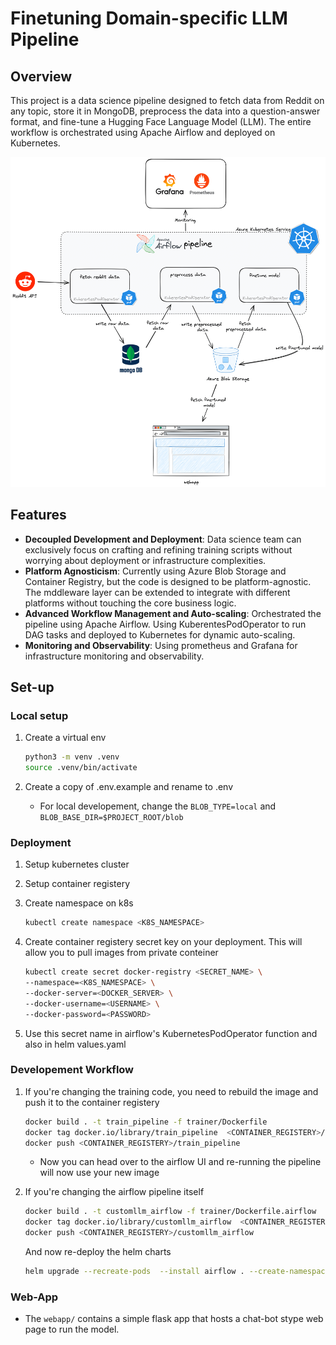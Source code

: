 # Finetuning Domain-specific LLM Pipeline

## Overview

This project is a data science pipeline designed to fetch data from Reddit on any topic, store it in MongoDB, preprocess the data into a question-answer format, and fine-tune a Hugging Face Language Model (LLM). The entire workflow is orchestrated using Apache Airflow and deployed on Kubernetes.

![image info](media/workflow-compress.png)

## Features

* **Decoupled Development and Deployment**: Data science team can exclusively focus on crafting and refining training scripts without worrying about deployment or infrastructure complexities.
* **Platform Agnosticism**: Currently using Azure Blob Storage and Container Registry, but the code is designed to be platform-agnostic. The mddleware layer can be extended to integrate with different platforms without touching the core business logic.
* **Advanced Workflow Management and Auto-scaling**: Orchestrated the pipeline using Apache Airflow. Using KuberentesPodOperator to run DAG tasks and deployed to Kubernetes for dynamic auto-scaling.
* **Monitoring and Observability**: Using prometheus and Grafana for infrastructure monitoring and observability.

## Set-up

### Local setup

1. Create a virtual env

   ```sh
   python3 -m venv .venv
   source .venv/bin/activate
   ```

2. Create a copy of .env.example and rename to .env
    * For local developement, change the `BLOB_TYPE=local` and `BLOB_BASE_DIR=$PROJECT_ROOT/blob`

### Deployment

1. Setup kubernetes cluster
2. Setup container registery
3. Create namespace on k8s

   ```sh
   kubectl create namespace <K8S_NAMESPACE>
   ```

4. Create container registery secret key on your deployment. This will allow you to pull images from private conteiner

   ```sh
   kubectl create secret docker-registry <SECRET_NAME> \ 
   --namespace=<K8S_NAMESPACE> \
   --docker-server=<DOCKER_SERVER> \
   --docker-username=<USERNAME> \
   --docker-password=<PASSWORD>
   ```

5. Use this secret name in airflow's KubernetesPodOperator function and also in helm values.yaml

### Developement Workflow

1. If you're changing the training code, you need to rebuild the image and push it to the container registery

   ```sh
   docker build . -t train_pipeline -f trainer/Dockerfile
   docker tag docker.io/library/train_pipeline  <CONTAINER_REGISTERY>/train_pipeline
   docker push <CONTAINER_REGISTERY>/train_pipeline
   ```

    * Now you can head over to the airflow UI and re-running the pipeline will now use your new image
2. If you're changing the airflow pipeline itself

   ```sh
   docker build . -t customllm_airflow -f trainer/Dockerfile.airflow
   docker tag docker.io/library/customllm_airflow  <CONTAINER_REGISTERY>/customllm_airflow
   docker push <CONTAINER_REGISTERY>/customllm_airflow
   ```

   And now re-deploy the helm charts

   ```sh
   helm upgrade --recreate-pods  --install airflow . --create-namespace  --namespace <K8S_NAMESPACE> --values values.yaml
   ```

### Web-App

* The `webapp/` contains a simple flask app that hosts a chat-bot stype web page to run the model.
